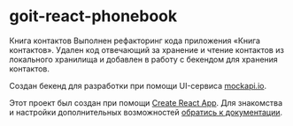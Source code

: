 # goit-react-phonebook

Книга контактов Выполнен рефакторинг кода приложения «Книга контактов». Удален
код отвечающий за хранение и чтение контактов из локального хранилища и добавлен
в работу с бекендом для хранения контактов.

Создан бекенд для разработки при помощи UI-сервиса
[mockapi.io](https://mockapi.io/).

Этот проект был создан при помощи
[Create React App](https://github.com/facebook/create-react-app). Для знакомства
и настройки дополнительных возможностей
[обратись к документации](https://facebook.github.io/create-react-app/docs/getting-started).
